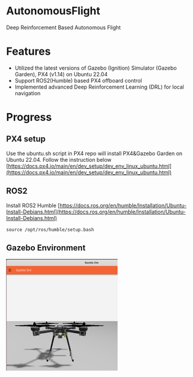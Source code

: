 
# AutonomousFlight
Deep Reinforcement Based Autonomous Flight

# Features
- Utilized the latest versions of Gazebo (Ignition) Simulator (Gazebo Garden), PX4 (v1.14) on Ubuntu 22.04
- Support ROS2(Humble) based PX4 offboard control
- Implemented advanced Deep Reinforcement Learning (DRL) for local navigation


# Progress

## PX4 setup
Use the ubuntu.sh script in PX4 repo will install PX4&Gazebo Garden on Ubuntu 22.04. Follow the instruction below
[https://docs.px4.io/main/en/dev_setup/dev_env_linux_ubuntu.html](https://docs.px4.io/main/en/dev_setup/dev_env_linux_ubuntu.html)

## ROS2 
Install ROS2 Humble
[https://docs.ros.org/en/humble/Installation/Ubuntu-Install-Debians.html](https://docs.ros.org/en/humble/Installation/Ubuntu-Install-Debians.html)

```
source /opt/ros/humble/setup.bash
```
## Gazebo Environment 
<img src="img/img1.png" width="300" height="300">


